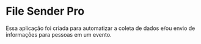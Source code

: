 # File Sender Pro

Essa aplicação foi criada para automatizar a coleta de dados e/ou envio de informações para pessoas em um evento.
